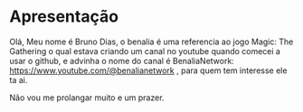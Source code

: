 # Apresentação

Olá, Meu nome é Bruno Dias, o benalia é uma referencia ao jogo Magic: The Gathering o qual estava criando um canal no youtube quando comecei a usar o github, e advinha o nome do canal é BenaliaNetwork: https://www.youtube.com/@benalianetwork , para quem tem interesse ele ta ai.

Não vou me prolangar muito e um prazer. 
